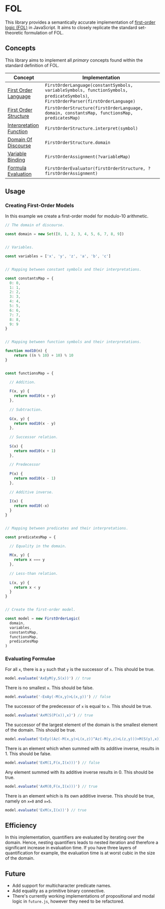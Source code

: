 # FOL

This library provides a semantically accurate implementation of [first-order logic (FOL)](https://en.wikipedia.org/wiki/First-order_logic) in JavaScript. It aims to closely replicate the standard set-theoretic formulation of FOL.


## Concepts 

This library aims to implement all *primary* concepts found within the standard definition of FOL.

| Concept                                                                                          | Implementation                                                                                                                    |
|--------------------------------------------------------------------------------------------------|-----------------------------------------------------------------------------------------------------------------------------------|
| [First Order Language](https://en.wikipedia.org/wiki/First-order_logic#Syntax)                   | `FirstOrderLanguage(constantSymbols, variableSymbols, functionSymbols, predicateSymbols)`, `FirstOrderParser(firstOrderLanguage)` |
| [First Order Structure](https://en.wikipedia.org/wiki/First-order_logic#Semantics)               | `FirstOrderStructure(firstOrderLanguage, domain, constantsMap, functionsMap, predicatesMap)`                                      |
| [Interpretation Function](https://en.wikipedia.org/wiki/Interpretation_(logic))                   | `FirstOrderStructure.interpret(symbol)`                                                                                           |
| [Domain Of Discourse](https://en.wikipedia.org/wiki/Domain_of_discourse)                         | `FirstOrderStructure.domain`                                                                                                      |
| [Variable Binding](https://en.wikipedia.org/wiki/First-order_logic#Free_and_bound_variables)     | `FirstOrderAssignment(?variableMap)`                                                                                              |
| [Formula Evaluation](https://en.wikipedia.org/wiki/First-order_logic#Free_and_bound_variables)   | `FirstOrderEvaluator(firstOrderStructure, ?firstOrderAssignment)`                                                                 |

## Usage

### Creating First-Order Models

In this example we create a first-order model for modulo-10 arithmetic.

```js
// The domain of discourse.

const domain = new Set([0, 1, 2, 3, 4, 5, 6, 7, 8, 9])


// Variables.

const variables = ['x', 'y', 'z', 'a', 'b', 'c']


// Mapping between constant symbols and their interpretations.

const constantsMap = {
  0: 0,
  1: 1,
  2: 2,
  3: 3,
  4: 4,
  5: 5,
  6: 6,
  7: 7,
  8: 8,
  9: 9
}


// Mapping between function symbols and their interpretations.

function mod10(n) {
    return ((n % 10) + 10) % 10
}


const functionsMap = {

  // Addition.
  
  F(x, y) {
    return mod10(x + y)
  },
  
  // Subtraction.
  
  G(x, y) {
    return mod10(x - y)
  },
  
  // Successor relation.
  
  S(x) {
    return mod10(x + 1)
  },
  
  // Predecessor
  
  P(x) {
    return mod10(x - 1)
  },
  
  // Additive inverse.
  
  I(x) {
    return mod10(-x)
  }
}


// Mapping between predicates and their interpretations.

const predicatesMap = {

  // Equality in the domain.
  
  M(x, y) {
    return x === y
  },
  
  // Less-than relation.
  
  L(x, y) {
    return x < y
  }
}


// Create the first-order model.

const model = new FirstOrderLogic(
  domain,
  variables,
  constantsMap,
  functionsMap,
  predicatesMap
)
```

### Evaluating Formulae

For all `x`, there is a `y` such that `y` is the successor of `x`. This should be true.

```js
model.evaluate('AxEyM(y,S(x))') // true
```

There is no smallest `x`. This should be false.

```js
model.evaluate('-ExAy(-M(x,y)>L(x,y))') // false
```

The successor of the predecessor of `x` is equal to `x`. This should be true.

```js
model.evaluate('AxM(S(P(x)),x)') // true
```

The successor of the largest element of the domain is the smallest element of the domain. This should be true.

```js
model.evaluate('ExEy((Az(-M(x,y)>L(x,z))^Az(-M(y,z)>L(z,y)))>M(S(y),x))') // true
```

There is an element which when summed with its additive inverse, results in 1. This should be false.

```js
model.evaluate('ExM(1,F(x,I(x)))') // false
```

Any element summed with its additive inverse results in 0. This should be true.

```js
model.evaluate('AxM(0,F(x,I(x)))') // true
```

There is an element which is its own additive inverse. This should be true, namely on `x=0` and `x=5`.

```js
model.evaluate('ExM(x,I(x))') // true
```

## Efficiency

In this implementation, quantifiers are evaluated by iterating over the domain. Hence, nesting quantifiers leads to nested iteration and therefore a significant 
increase in evaluation time. If you have three layers of quantification for example, the evaluation time is at worst cubic in the size of the domain.


## Future

* Add support for multicharacter predicate names.
* Add equality as a primitive binary connective.
* There's currently working implementations of propositional and modal logic in `future.js`, however they need to be refactored.
